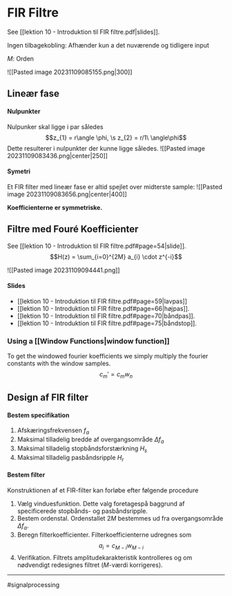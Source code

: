 # FIR Filtre
See [[lektion 10 - Introduktion til FIR filtre.pdf|slides]].

Ingen tilbagekobling: Afhænder kun a det nuværende og tidligere input

$M$: Orden

![[Pasted image 20231109085155.png|300]]
## Lineær fase

#### Nulpunkter

Nulpunker skal ligge i par således
$$z_{1} = r\angle \phi, \s z_{2} = r/1\ \angle\phi$$
Dette resulterer i nulpunkter der kunne ligge således.
![[Pasted image 20231109083436.png|center|250]]

#### Symetri
Et FIR filter med lineær fase er altid spejlet over midterste sample:
![[Pasted image 20231109083656.png|center|400]]

**Koefficienterne er symmetriske.**

## Filtre med Fouré Koefficienter
See [[lektion 10 - Introduktion til FIR filtre.pdf#page=54|slide]].
$$H(z) = \sum_{i=0}^{2M} a_{i} \cdot z^{-i}$$

![[Pasted image 20231109094441.png]]
#### Slides
- [[lektion 10 - Introduktion til FIR filtre.pdf#page=59|lavpas]]
- [[lektion 10 - Introduktion til FIR filtre.pdf#page=66|højpas]].
- [[lektion 10 - Introduktion til FIR filtre.pdf#page=70|båndpas]].
- [[lektion 10 - Introduktion til FIR filtre.pdf#page=75|båndstop]].

### Using a [[Window Functions|window function]]
To get the windowed fourier koefficients we simply multiply the fourier constants with the window samples.
$$c_{m}' = c_{m}w_{n}$$

## Design af FIR filter

#### Bestem specifikation
1. Afskæringsfrekvensen $f_a$
2. Maksimal tilladelig bredde af overgangsområde $\Delta f_{a}$
3. Maksimal tilladelig stopbåndsforstærkning $H_{s}$ 
4. Maksimal tilladelig pasbåndsripple $H_{r}$ 

#### Bestem filter
Konstruktionen af et FIR-filter kan forløbe efter følgende procedure
1. Vælg vinduesfunktion. Dette valg foretagespå baggrund af specificerede stopbånds- og pasbåndsripple.
2. Bestem ordenstal. Ordenstallet $2M$ bestemmes ud fra overgangsområde $\Delta f_{a}$.
3. Beregn filterkoefficienter. Filterkoefficienterne udregnes som
$$a_{i} = c_{M−i}w_{M−i}$$
4. Verifikation. Filtrets amplitudekarakteristik kontrolleres og om nødvendigt redesignes filtret ($M$-værdi korrigeres).

---
#signalprocessing
